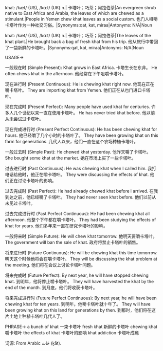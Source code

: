 khat: /kæt/ (US), /kɑːt/ (UK)
n.| 卡塔叶；巧茶；阿拉伯茶|An evergreen shrub native to East Africa and Arabia, the leaves of which are chewed as a stimulant.|People in Yemen chew khat leaves as a social custom. 也门人咀嚼卡塔叶作为一种社交习俗。|Synonyms:qat, kat, miraa|Antonyms: N/A|Noun

khat: /kæt/ (US), /kɑːt/ (UK)
n.| 卡塔叶；巧茶；阿拉伯茶|The leaves of the khat plant.|He brought back a bag of fresh khat from his trip. 他从旅行中带回了一袋新鲜的卡塔叶。|Synonyms:qat, kat, miraa|Antonyms: N/A|Noun


USAGE->

一般现在时 (Simple Present):
Khat grows in East Africa. 卡塔生长在东非。
He often chews khat in the afternoon. 他经常在下午咀嚼卡塔叶。

现在进行时 (Present Continuous):
He is chewing khat right now. 他现在正在嚼卡塔叶。
They are importing khat from Yemen. 他们正在从也门进口卡塔叶。

现在完成时 (Present Perfect):
Many people have used khat for centuries.  许多人几个世纪以来一直在使用卡塔叶。
He has never tried khat before. 他以前从未尝试过卡塔叶。

现在完成进行时 (Present Perfect Continuous):
He has been chewing khat for hours. 他已经嚼了几个小时的卡塔叶了。
They have been growing khat on this farm for generations.  几代人以来，他们一直在这个农场种植卡塔叶。

一般过去时 (Simple Past):
He chewed khat yesterday. 他昨天嚼了卡塔叶。
She bought some khat at the market. 她在市场上买了一些卡塔叶。

过去进行时 (Past Continuous):
He was chewing khat when I called him. 我打电话给他时，他正在嚼卡塔叶。
They were discussing the effects of khat. 他们正在讨论卡塔叶的影响。

过去完成时 (Past Perfect):
He had already chewed khat before I arrived. 在我到达之前，他已经嚼了卡塔叶。
They had never seen khat before. 他们以前从未见过卡塔叶。

过去完成进行时 (Past Perfect Continuous):
He had been chewing khat all afternoon. 他整个下午都在嚼卡塔叶。
They had been studying the effects of khat for years.  他们多年来一直在研究卡塔叶的影响。

一般将来时 (Simple Future):
He will chew khat tomorrow. 他明天要嚼卡塔叶。
The government will ban the sale of khat. 政府将禁止卡塔叶的销售。

将来进行时 (Future Continuous):
He will be chewing khat this time tomorrow. 明天这个时候他将会在嚼卡塔叶。
They will be discussing the khat problem at the meeting. 他们将在会议上讨论卡塔叶问题。


将来完成时 (Future Perfect):
By next year, he will have stopped chewing khat. 到明年，他将停止嚼卡塔叶。
They will have harvested the khat by the end of the month.  到月底，他们将收获卡塔叶。

将来完成进行时 (Future Perfect Continuous):
By next year, he will have been chewing khat for ten years. 到明年，他嚼卡塔叶就十年了。
They will have been growing khat on this land for generations by then. 到那时，他们将在这片土地上种植卡塔叶几代人了。


PHRASE->
a bunch of khat  一束卡塔叶
fresh khat 新鲜的卡塔叶
chewing khat 嚼卡塔叶
the effects of khat 卡塔叶的影响
khat addiction 卡塔叶成瘾


词源: From Arabic خَات‎ (ḵāt).
